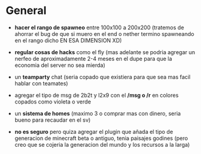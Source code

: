 # General
- **hacer el rango de spawneo** entre 100x100 a 200x200 (tratemos de ahorrar el bug de que si muero en el end o nether termino spawneando en el rango dicho EN ESA DIMENSION XD)

- **regular cosas de hacks** como el fly (mas adelante se podria agregar un nerfeo de aproximadamente 2-4 meses en el dupe para que la economia del server no sea mierda)

- un **teamparty** chat (seria copado que existiera para que sea mas facil hablar con teamates)

- agregar el tipo de msg de 2b2t y l2x9 con el **/msg o /r** en colores copados como violeta o verde

- un **sistema de homes** (maximo 3 o comprar mas con dinero, seria bueno para recaudar en el sv)

- **no es seguro** pero quiza agregar el plugin que añada el tipo de generacion de minecraft beta o antiguo, tenia paisajes godines (pero creo que se cojeria la generacion del mundo y los recursos a la larga)